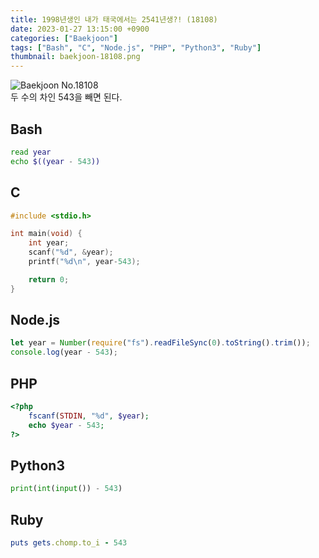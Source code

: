 ```yaml
---
title: 1998년생인 내가 태국에서는 2541년생?! (18108)
date: 2023-01-27 13:15:00 +0900
categories: ["Baekjoon"]
tags: ["Bash", "C", "Node.js", "PHP", "Python3", "Ruby"]
thumbnail: baekjoon-18108.png
---
```


![Baekjoon No.18108](baekjoon-18108.png)  
두 수의 차인 543을 빼면 된다.

## Bash
```bash
read year
echo $((year - 543))
```

## C
```c
#include <stdio.h>

int main(void) {
	int year;
	scanf("%d", &year);
	printf("%d\n", year-543);

	return 0;
}
```

## Node.js
```javascript
let year = Number(require("fs").readFileSync(0).toString().trim());
console.log(year - 543);
```

## PHP
```php
<?php
	fscanf(STDIN, "%d", $year);
	echo $year - 543;
?>
```

## Python3
```python
print(int(input()) - 543)
```

## Ruby
```ruby
puts gets.chomp.to_i - 543
```
